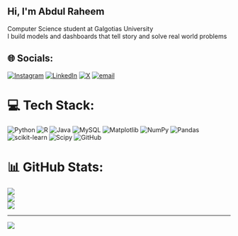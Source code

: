 ## Hi, I'm Abdul Raheem

Computer Science student at Galgotias University<br/>
I build models and dashboards that tell story and solve real world problems<br/>


## 🌐 Socials:
[![Instagram](https://img.shields.io/badge/Instagram-%23E4405F.svg?logo=Instagram&logoColor=white)](https://instagram.com/raheem._naeem) [![LinkedIn](https://img.shields.io/badge/LinkedIn-%230077B5.svg?logo=linkedin&logoColor=white)](https://linkedin.com/in/Abdur-Raheem) [![X](https://img.shields.io/badge/X-black.svg?logo=X&logoColor=white)](https://x.com/raheem_293) [![email](https://img.shields.io/badge/Email-D14836?logo=gmail&logoColor=white)](mailto:anasgour351@gmail.com) 

# 💻 Tech Stack:
![Python](https://img.shields.io/badge/python-3670A0?style=for-the-badge&logo=python&logoColor=ffdd54) ![R](https://img.shields.io/badge/r-%23276DC3.svg?style=for-the-badge&logo=r&logoColor=white) ![Java](https://img.shields.io/badge/java-%23ED8B00.svg?style=for-the-badge&logo=openjdk&logoColor=white) ![MySQL](https://img.shields.io/badge/mysql-4479A1.svg?style=for-the-badge&logo=mysql&logoColor=white) ![Matplotlib](https://img.shields.io/badge/Matplotlib-%23ffffff.svg?style=for-the-badge&logo=Matplotlib&logoColor=black) ![NumPy](https://img.shields.io/badge/numpy-%23013243.svg?style=for-the-badge&logo=numpy&logoColor=white) ![Pandas](https://img.shields.io/badge/pandas-%23150458.svg?style=for-the-badge&logo=pandas&logoColor=white) ![scikit-learn](https://img.shields.io/badge/scikit--learn-%23F7931E.svg?style=for-the-badge&logo=scikit-learn&logoColor=white) ![Scipy](https://img.shields.io/badge/SciPy-%230C55A5.svg?style=for-the-badge&logo=scipy&logoColor=%white) ![GitHub](https://img.shields.io/badge/github-%23121011.svg?style=for-the-badge&logo=github&logoColor=white)
# 📊 GitHub Stats:
![](https://github-readme-stats.vercel.app/api?username=Un-hacker&theme=merko&hide_border=true&include_all_commits=false&count_private=false)<br/>
![](https://nirzak-streak-stats.vercel.app/?user=Un-hacker&theme=merko&hide_border=true)<br/>
![](https://github-readme-stats.vercel.app/api/top-langs/?username=Un-hacker&theme=merko&hide_border=true&include_all_commits=false&count_private=false&layout=compact)

---
[![](https://visitcount.itsvg.in/api?id=Un-hacker&icon=0&color=0)](https://visitcount.itsvg.in)

<!-- Proudly created with GPRM ( https://gprm.itsvg.in ) -->
